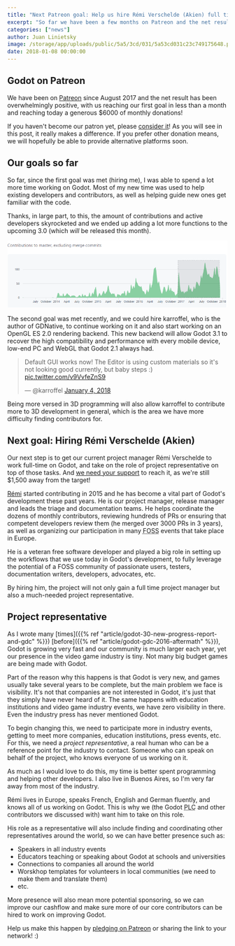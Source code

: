 ```yaml
---
title: "Next Patreon goal: Help us hire Rémi Verschelde (Akien) full time!"
excerpt: "So far we have been a few months on Patreon and the net result has been overwhelmingly positive, as we get enough funds each month to hire our lead developer and an intern! Still, it's time to start thinking about our next hire to continue speeding up Godot's development as well as its visibility and relevance in the gamedev industry."
categories: ["news"]
author: Juan Linietsky
image: /storage/app/uploads/public/5a5/3cd/031/5a53cd031c23c749175648.png
date: 2018-01-08 00:00:00
---
```


## Godot on Patreon

We have been on [Patreon](https://www.patreon.com/godotengine) since August 2017 and the net result has been overwhelmingly positive, with us reaching our first goal in less than a month and reaching today a generous $6000 of monthly donations!

If you haven't become our patron yet, please [consider it](https://www.patreon.com/godotengine)! As you will see in this post, it really makes a difference. If you prefer other donation means, we will hopefully be able to provide alternative platforms soon.

## Our goals so far

So far, since the first goal was met (hiring me), I was able to spend a lot more time working on Godot. Most of my new time was used to help existing developers and contributors, as well as helping guide new ones get familiar with the code.

Thanks, in large part, to this, the amount of contributions and active developers skyrocketed and we ended up adding a lot more functions to the upcoming 3.0 (which *will* be released this month).

![](/storage/app/media/3.0/godot_contributions_december.png)

The second goal was met recently, and we could hire karroffel, who is the author of GDNative, to continue working on it and also start working on an OpenGL ES 2.0 rendering backend. This new backend will allow Godot 3.1 to recover the high compatibility and performance with every mobile device, low-end PC and WebGL that Godot 2.1 always had.

<blockquote class="twitter-tweet" data-lang="en"><p lang="en" dir="ltr">Default GUI works now! The Editor is using custom materials so it's not looking good currently, but baby steps :) <a href="https://t.co/v9VvfeZnS9">pic.twitter.com/v9VvfeZnS9</a></p>— @karroffel <a href="https://twitter.com/karroffel/status/948920286921068544?ref_src=twsrc%5Etfw">January 4, 2018</a></blockquote>
<script async src="https://platform.twitter.com/widgets.js" charset="utf-8"></script>

Being more versed in 3D programming will also allow karroffel to contribute more to 3D development in general, which is the area we have more difficulty finding contributors for.

## Next goal: Hiring Rémi Verschelde (Akien)

Our next step is to get our current project manager Rémi Verschelde to work full-time on Godot, and take on the role of project representative on top of those tasks. And [we need your support](https://www.patreon.com/godotengine) to reach it, as we're still $1,500 away from the target!

[Rémi](https://github.com/akien-mga) started contributing in 2015 and he has become a vital part of Godot's development these past years. He is our project manager, release manager and leads the triage and documentation teams. He helps coordinate the dozens of monthly contributors, reviewing hundreds of PRs or ensuring that competent developers review them (he merged over 3000 PRs in 3 years), as well as organizing our participation in many <abbr title="Free and Open Source Software">FOSS</abbr> events that take place in Europe.

He is a veteran free software developer and played a big role in setting up the workflows that we use today in Godot's development, to fully leverage the potential of a FOSS community of passionate users, testers, documentation writers, developers, advocates, etc.

By hiring him, the project will not only gain a full time project manager but also a much-needed project representative.

## Project representative

As I wrote many [times]({{% ref "article/godot-30-new-progress-report-and-gdc" %}}) [before]({{% ref "article/godot-gdc-2016-aftermath" %}}), Godot is growing very fast and our community is much larger each year, yet our presence in the video game industry is tiny. Not many big budget games are being made with Godot.

Part of the reason why this happens is that Godot is very new, and games usually take several years to be complete, but the main problem we face is visibility. It's not that companies are not interested in Godot, it's just that they simply have never heard of it. The same happens with education institutions and video game industry events, we have zero visibility in there. Even the industry press has never mentioned Godot.

To begin changing this, we need to participate more in industry events, getting to meet more companies, education institutions, press events, etc. For this, we need a *project representative*, a real human who can be a reference point for the industry to contact. Someone who can speak on behalf of the project, who knows everyone of us working on it.

As much as I would love to do this, my time is better spent programming and helping other developers. I also live in Buenos Aires, so I'm very far away from most of the industry.

Rémi lives in Europe, speaks French, English and German fluently, and knows all of us working on Godot. This is why we (the Godot <abbr title="Project Leadership Committee">PLC</abbr> and other contributors we discussed with) want him to take on this role.

His role as a representative will also include finding and coordinating other representatives around the world, so we can have better presence such as:

* Speakers in all industry events
* Educators teaching or speaking about Godot at schools and universities
* Connections to companies all around the world
* Worskhop templates for volunteers in local communities (we need to make them and translate them)
* etc.

More presence will also mean more potential sponsoring, so we can improve our cashflow and make sure more of our core contributors can be hired to work on improving Godot.

Help us make this happen by [pledging on Patreon](https://www.patreon.com/godotengine) or sharing the link to your network! :)
